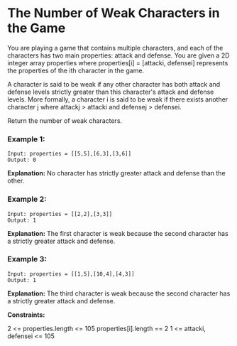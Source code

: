 # The Number of Weak Characters in the Game

You are playing a game that contains multiple characters, and each of the characters has two main properties: attack and defense. You are given a 2D integer array properties where properties[i] = [attacki, defensei] represents the properties of the ith character in the game.

A character is said to be weak if any other character has both attack and defense levels strictly greater than this character's attack and defense levels. More formally, a character i is said to be weak if there exists another character j where attackj > attacki and defensej > defensei.

Return the number of weak characters.

 
### Example 1:
```
Input: properties = [[5,5],[6,3],[3,6]]
Output: 0
```
**Explanation:** No character has strictly greater attack and defense than the other.


### Example 2:
```
Input: properties = [[2,2],[3,3]]
Output: 1
```
**Explanation:** The first character is weak because the second character has a strictly greater attack and defense.


### Example 3:
```
Input: properties = [[1,5],[10,4],[4,3]]
Output: 1
```
**Explanation:** The third character is weak because the second character has a strictly greater attack and defense.
 

**Constraints:**

2 <= properties.length <= 105
properties[i].length == 2
1 <= attacki, defensei <= 105
